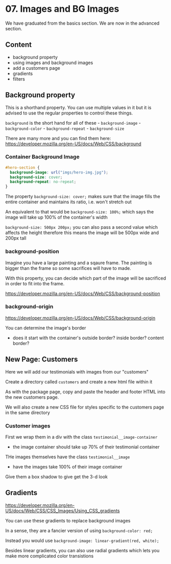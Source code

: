 # 07. Images and BG Images 

We have graduated from the basics section. We are now in the advanced section. 

## Content 

- background property 
- using images and background images 
- add a customers page
- gradients 
- filters 

## Background property 

This is a shorthand property. You can use multiple values in it but it is advised to use 
the regular properties to control these things. 

`background` is the short hand for all of these 
	- `background-image`
	- `background-color`
	- `background-repeat`
	- `background-size`
	
There are many more and you can find them here: https://developer.mozilla.org/en-US/docs/Web/CSS/background

### Container Background Image 

```css
#hero-section {
  background-image: url("imgs/hero-img.jpg");
  background-size: cover;
  background-repeat: no-repeat;
}
```

The property `background-size: cover;` makes sure that the image fills the entire container and maintains its ratio, i.e. won't stretch out 

An equivalent to that would be `background-size: 100%;` which says the image will take up 100% of the container's width 

`background-size: 500px 200px;` you can also pass a second value which affects the height therefore this means the image will be 500px wide and 200px tall 

### background-position

Imagine you have a large painting and a sqaure frame. The painting is bigger than the frame so some sacrifices will have to made. 

With this property, you can decide which part of the image will be sacrificed in order to fit into the frame. 

https://developer.mozilla.org/en-US/docs/Web/CSS/background-position

### background-origin 

https://developer.mozilla.org/en-US/docs/Web/CSS/background-origin

You can determine the image's border
 - does it start with the container's outside border? inside border? content border? 
 
## New Page: Customers

Here we will add our testimonials with images from our "customers" 

Create a directory called `customers` and create a new html file within it 

As with the package page, copy and paste the header and footer HTML into the new customers page.

We will also create a new CSS file for styles specific to the customers page in the same directory 

### Customer images 

First we wrap them in a div with the class `testimonial__image-container`
- the image container should take up 70% of their testimonial container 

THe images themselves have the class `testimonial__image`
- have the images take 100% of their image container 

Give them a box shadow to give get the 3-d look 


## Gradients 

https://developer.mozilla.org/en-US/docs/Web/CSS/CSS_Images/Using_CSS_gradients

You can use these gradients to replace background images

In a sense, they are a fancier version of using `background-color: red;`

Instead you would use `background-image: linear-gradient(red, white);`

Besides linear gradients, you can also use radial gradients which lets you make more complicated color transistions 


